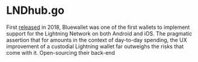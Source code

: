 # LNDhub.go

First [released](https://bluewallet.io/BlueWallet-brings-zero-configuration-Lightning-payments-to-iOS-and-Android-30137a69f071/) in 2018, Bluewallet was one of the first wallets to implement support for the Lightning Network on both Android and iOS. The pragmatic assertion that for amounts in the context of day-to-day spending, the UX improvement of a custodial Lightning wallet far outweighs the risks that come with it. Open-sourcing their back-end